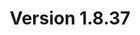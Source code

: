 ---
title: "Version 1.8.37"

version_number: "1.8.37"
version_code: "1837"
release_date: "2023-11-04"

packages:
  - type: mybb
    formats:
      - type: zip
        filesize: "2.21 MB"
        checksums:
          - type: md5
            value: c34ce080cf8e4ab06ade5215b38aecb9
          - type: sha1
            value: 3a7e4fe9f0e10b6502f1007e5462e36ab5ccd223
          - type: sha256
            value: e8d23a5af78fada913f9b09d98d0bb00ec9533c48e0e5bb83c23c9e81ce82480
          - type: sha512
            value: dfd5bf51316c6b72556735aa9a0ad4a77181db0aa86d4dfc4dacd27e324a5498c0d43fab2c2ea40bab2117b4a3ef5d1349d021ff2b97a45cae348efac8597f8f
        locations:
          - name: resources.mybb.com/downloads/
          - name: github.com/mybb/mybb/releases/

  - type: changed_files
    formats:
      - type: zip
        filesize: "0.87 MB"
        checksums:
          - type: md5
            value: da3285313446ae08af02a89c752da6b1
          - type: sha1
            value: e9a2012aa47e8157a772f679a4fbeea6f222263f
          - type: sha256
            value: c0eda331121e91d4ea17989ea0e8abd56b9ddc90f812e361d9559da5fdc43a6e
          - type: sha512
            value: 04d6937d66fc708c908093058287386122c1157d8880aa43e1f8eccdf8ea901e544092340acc93211107996955c10685a4497fbe3da51f59cc188909f8725e4c
        locations:
          - name: resources.mybb.com/downloads/
          - name: github.com/mybb/mybb/releases/

upgrade_script_required: true
resolved_issues_number: "12"
resolved_issues_link: "https://github.com/mybb/mybb/issues?q=is%3Aissue+is%3Aclosed+label%3As%3Aresolved+-label%3Adev-branch+milestone%3A1.8.37"

comment: |
   This version includes improvements for compatibility with mailing configurations and recent PHP versions.

resolved_security_issues:
  - description: "Visual editor size code persistent XSS"
    severity: "medium"
    cve_id: "CVE-2023-46251"
    cwe_id: "CWE-79"
    cwe_name: "Cross-site Scripting"
    cwe_type: "persistent"
    cvss_score: "CVSS:3.1/AV:N/AC:H/PR:N/UI:R/S:U/C:H/I:H/A:H"
    reported_by:
      - name: "Paulos Yibelo"
        affiliation: "Octagon Networks"
    references:
      - url: https://github.com/mybb/mybb/security/advisories/GHSA-wj33-q7vj-9fr8
        title: "Advisory: Visual editor persistent XSS"
        type: advisory
  - description: "ACP Themes persistent XSS"
    severity: "low"
    cve_id: "CVE-2023-45556"
    cwe_id: "CWE-79"
    cwe_name: "Cross-site Scripting"
    cwe_type: "persistent"
    cvss_score: "CVSS:3.1/AV:N/AC:L/PR:H/UI:R/S:C/C:L/I:L/A:L"
    reported_by:
      - name: "Or4nG.M4n"
    references:
      - url: https://github.com/mybb/mybb/security/advisories/GHSA-4xqm-3cm2-5xgf
        title: "Advisory: ACP Themes persistent XSS"
        type: advisory

changed_language_files_number: "1"

changed_files:
  - admin:
    - inc:
      - functions_themes.php
    - modules:
      - config:
        - badwords.php
        - banning.php
        - calendars.php
        - help_documents.php
        - mod_tools.php
        - mycode.php
        - post_icons.php
        - questions.php
        - report_reasons.php
        - settings.php
        - smilies.php
        - spiders.php
        - warning.php
      - forum:
        - announcements.php
        - attachments.php
        - management.php
      - style:
        - templates.php
        - themes.php
      - tools:
        - mailerrors.php
        - maillogs.php
        - tasks.php
        - warninglog.php
      - user:
        - banning.php
        - group_promotions.php
        - groups.php
        - mass_mail.php
        - titles.php
        - users.php
    - index.php
  - archive:
    - global.php
    - index.php
  - inc:
    - datahandlers:
      - pm.php
      - user.php
      - warnings.php
    - languages:
      - english:
        - admin:
          - user_mass_mail.lang.php
      - english.php
    - mailhandlers:
      - php.php
      - smtp.php
    - tasks:
      - delayedmoderation.php
    - class_core.php
    - class_custommoderation.php
    - class_datacache.php
    - class_session.php
    - functions.php
    - functions_online.php
    - functions_post.php
    - functions_search.php
    - functions_task.php
    - functions_upload.php
    - functions_user.php
  - install:
    - resources:
      - mybb_theme.xml
      - upgrade58.php
    - upgrade.php
  - jscripts:
    - bbcodes_sceditor.js
  - attachment.php
  - calendar.php
  - editpost.php
  - forumdisplay.php
  - global.php
  - managegroup.php
  - member.php
  - memberlist.php
  - misc.php
  - modcp.php
  - moderation.php
  - newreply.php
  - newthread.php
  - polls.php
  - portal.php
  - private.php
  - ratethread.php
  - report.php
  - reputation.php
  - search.php
  - sendthread.php
  - showthread.php
  - stats.php
  - usercp.php
  - warnings.php
  - xmlhttp.php

changed_templates:
  - codebuttons

---